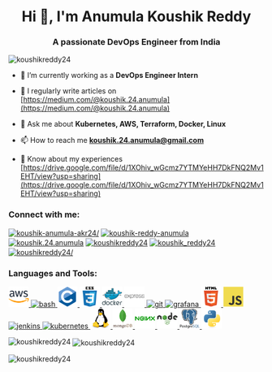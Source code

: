 <h1 align="center">Hi 👋, I'm Anumula Koushik Reddy</h1>
<h3 align="center">A passionate DevOps Engineer from India</h3>

<p align="left"> <img src="https://komarev.com/ghpvc/?username=koushikreddy24&label=Profile%20views&color=0e75b6&style=flat" alt="koushikreddy24" /> </p>

- 🔭 I’m currently working as a **DevOps Engineer Intern**

- 📝 I regularly write articles on [https://medium.com/@koushik.24.anumula](https://medium.com/@koushik.24.anumula)

- 💬 Ask me about **Kubernetes, AWS, Terraform, Docker, Linux**

- 📫 How to reach me **koushik.24.anumula@gmail.com**

- 📄 Know about my experiences [https://drive.google.com/file/d/1XOhiv_wGcmz7YTMYeHH7DkFNQ2Mv1EHT/view?usp=sharing](https://drive.google.com/file/d/1XOhiv_wGcmz7YTMYeHH7DkFNQ2Mv1EHT/view?usp=sharing)

<h3 align="left">Connect with me:</h3>
<p align="left">
<a href="https://linkedin.com/in/koushik-anumula-akr24/" target="blank"><img align="center" src="https://raw.githubusercontent.com/rahuldkjain/github-profile-readme-generator/master/src/images/icons/Social/linked-in-alt.svg" alt="koushik-anumula-akr24/" height="30" width="40" /></a>
<a href="https://stackoverflow.com/users/koushik-reddy-anumula" target="blank"><img align="center" src="https://raw.githubusercontent.com/rahuldkjain/github-profile-readme-generator/master/src/images/icons/Social/stack-overflow.svg" alt="koushik-reddy-anumula" height="30" width="40" /></a>
<a href="https://medium.com/koushik.24.anumula" target="blank"><img align="center" src="https://raw.githubusercontent.com/rahuldkjain/github-profile-readme-generator/master/src/images/icons/Social/medium.svg" alt="koushik.24.anumula" height="30" width="40" /></a>
<a href="https://www.codechef.com/users/koushikreddy24" target="blank"><img align="center" src="https://cdn.jsdelivr.net/npm/simple-icons@3.1.0/icons/codechef.svg" alt="koushikreddy24" height="30" width="40" /></a>
<a href="https://codeforces.com/profile/koushik_reddy24" target="blank"><img align="center" src="https://raw.githubusercontent.com/rahuldkjain/github-profile-readme-generator/master/src/images/icons/Social/codeforces.svg" alt="koushik_reddy24" height="30" width="40" /></a>
<a href="https://www.leetcode.com/koushikreddy24/" target="blank"><img align="center" src="https://raw.githubusercontent.com/rahuldkjain/github-profile-readme-generator/master/src/images/icons/Social/leet-code.svg" alt="koushikreddy24/" height="30" width="40" /></a>
</p>

<h3 align="left">Languages and Tools:</h3>
<p align="left"> <a href="https://aws.amazon.com" target="_blank" rel="noreferrer"> <img src="https://raw.githubusercontent.com/devicons/devicon/master/icons/amazonwebservices/amazonwebservices-original-wordmark.svg" alt="aws" width="40" height="40"/> </a> <a href="https://www.gnu.org/software/bash/" target="_blank" rel="noreferrer"> <img src="https://www.vectorlogo.zone/logos/gnu_bash/gnu_bash-icon.svg" alt="bash" width="40" height="40"/> </a> <a href="https://www.cprogramming.com/" target="_blank" rel="noreferrer"> <img src="https://raw.githubusercontent.com/devicons/devicon/master/icons/c/c-original.svg" alt="c" width="40" height="40"/> </a> <a href="https://www.w3schools.com/css/" target="_blank" rel="noreferrer"> <img src="https://raw.githubusercontent.com/devicons/devicon/master/icons/css3/css3-original-wordmark.svg" alt="css3" width="40" height="40"/> </a> <a href="https://www.docker.com/" target="_blank" rel="noreferrer"> <img src="https://raw.githubusercontent.com/devicons/devicon/master/icons/docker/docker-original-wordmark.svg" alt="docker" width="40" height="40"/> </a> <a href="https://expressjs.com" target="_blank" rel="noreferrer"> <img src="https://raw.githubusercontent.com/devicons/devicon/master/icons/express/express-original-wordmark.svg" alt="express" width="40" height="40"/> </a> <a href="https://git-scm.com/" target="_blank" rel="noreferrer"> <img src="https://www.vectorlogo.zone/logos/git-scm/git-scm-icon.svg" alt="git" width="40" height="40"/> </a> <a href="https://grafana.com" target="_blank" rel="noreferrer"> <img src="https://www.vectorlogo.zone/logos/grafana/grafana-icon.svg" alt="grafana" width="40" height="40"/> </a> <a href="https://www.w3.org/html/" target="_blank" rel="noreferrer"> <img src="https://raw.githubusercontent.com/devicons/devicon/master/icons/html5/html5-original-wordmark.svg" alt="html5" width="40" height="40"/> </a> <a href="https://developer.mozilla.org/en-US/docs/Web/JavaScript" target="_blank" rel="noreferrer"> <img src="https://raw.githubusercontent.com/devicons/devicon/master/icons/javascript/javascript-original.svg" alt="javascript" width="40" height="40"/> </a> <a href="https://www.jenkins.io" target="_blank" rel="noreferrer"> <img src="https://www.vectorlogo.zone/logos/jenkins/jenkins-icon.svg" alt="jenkins" width="40" height="40"/> </a> <a href="https://kubernetes.io" target="_blank" rel="noreferrer"> <img src="https://www.vectorlogo.zone/logos/kubernetes/kubernetes-icon.svg" alt="kubernetes" width="40" height="40"/> </a> <a href="https://www.linux.org/" target="_blank" rel="noreferrer"> <img src="https://raw.githubusercontent.com/devicons/devicon/master/icons/linux/linux-original.svg" alt="linux" width="40" height="40"/> </a> <a href="https://www.mongodb.com/" target="_blank" rel="noreferrer"> <img src="https://raw.githubusercontent.com/devicons/devicon/master/icons/mongodb/mongodb-original-wordmark.svg" alt="mongodb" width="40" height="40"/> </a> <a href="https://www.nginx.com" target="_blank" rel="noreferrer"> <img src="https://raw.githubusercontent.com/devicons/devicon/master/icons/nginx/nginx-original.svg" alt="nginx" width="40" height="40"/> </a> <a href="https://nodejs.org" target="_blank" rel="noreferrer"> <img src="https://raw.githubusercontent.com/devicons/devicon/master/icons/nodejs/nodejs-original-wordmark.svg" alt="nodejs" width="40" height="40"/> </a> <a href="https://www.postgresql.org" target="_blank" rel="noreferrer"> <img src="https://raw.githubusercontent.com/devicons/devicon/master/icons/postgresql/postgresql-original-wordmark.svg" alt="postgresql" width="40" height="40"/> </a> <a href="https://www.python.org" target="_blank" rel="noreferrer"> <img src="https://raw.githubusercontent.com/devicons/devicon/master/icons/python/python-original.svg" alt="python" width="40" height="40"/> </a> </p>

<p><img align="left" src="https://github-readme-stats.vercel.app/api/top-langs?username=koushikreddy24&show_icons=true&locale=en&layout=compact" alt="koushikreddy24" /></p>

<p>&nbsp;<img align="center" src="https://github-readme-stats.vercel.app/api?username=koushikreddy24&show_icons=true&locale=en" alt="koushikreddy24" /></p>

<p><img align="center" src="https://github-readme-streak-stats.herokuapp.com/?user=koushikreddy24&" alt="koushikreddy24" /></p>
